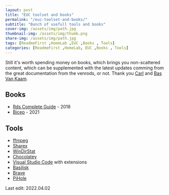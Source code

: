 ```yaml
---
layout: post
title: "EUC toolset and books"
permalink: "/euc-toolset-and-books/"
subtitle: "Bunch of usefull tools and books"
cover-img: /assets/img/path.jpg
thumbnail-img: /assets/img/thumb.png
share-img: /assets/img/path.jpg
tags: [ReadmeFirst ,HomeLab ,EUC ,Books , Tools]
categories: [ReadmeFirst ,HomeLab, EUC ,Books , Tools]
---
```

Still it's worth spending money on books, which brings you non-scattered content, which can be supplemented with the latest updates comming from the great documentation from the venrods, or not. Thank you [Carl](https://www.carlstalhood.com/) and [Bas Van Kaam](https://www.basvankaam.com/my-books/).

## Books
+ [Rds Complete Guide](https://www.amazon.pl/Rds-Complete-Guide-Everything-about/dp/1718085257) - 2018
+ [Bicep](https://www.amazon.com/Getting-started-Bicep-Infrastructure-Azure-ebook/dp/B0984MQY2N) - 2021

## Tools
+ [ffmpeg](https://ffmpeg.org/)
+ [Sharex](https://getsharex.com/)
+ [WinDirStat](https://windirstat.net/)
+ [Chocolatey](https://chocolatey.org/)
+ [Visual Studio Code](https://code.visualstudio.com/) with extensions
+ [Basilisk](https://www.basilisk-browser.org/)
+ [Brave](https://brave.com/pl/)
+ [PiHole](https://pi-hole.net/)

Last edit: 2022.04.02
